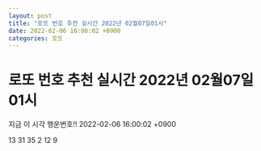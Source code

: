 ```yaml
---
layout: post
title: "로또 번호 추천 실시간 2022년 02월07일01시"
date: 2022-02-06 16:00:02 +0900
categories: 로또
---
```


# 로또 번호 추천 실시간 2022년 02월07일01시

지금 이 시각 행운번호!! 2022-02-06 16:00:02 +0900

 13  31  35  2  12  9 

